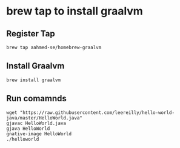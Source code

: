 # brew tap to install graalvm

## Register Tap

```
brew tap aahmed-se/homebrew-graalvm
```

## Install Graalvm
```
brew install graalvm
```

## Run comamnds

```
wget "https://raw.githubusercontent.com/leereilly/hello-world-java/master/HelloWorld.java"
gjavac HelloWorld.java
gjava HelloWorld
gnative-image HelloWorld
./helloworld
```

